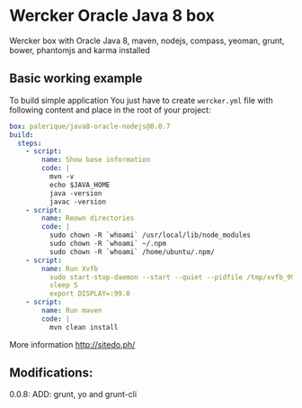 Wercker Oracle Java 8 box
=========================

Wercker box with Oracle Java 8, maven, nodejs, compass, yeoman, grunt, bower, phantomjs and karma installed

Basic working example 
---------------------

To build simple application You just have to create ```wercker.yml``` file with following content and place in the root of your project:

```yml
box: palerique/java8-oracle-nodejs@0.0.7
build:
  steps:
    - script:
        name: Show base information
        code: |
          mvn -v
          echo $JAVA_HOME
          java -version
          javac -version
    - script: 
        name: Reown directories
        code: |
          sudo chown -R `whoami` /usr/local/lib/node_modules
          sudo chown -R `whoami` ~/.npm
          sudo chown -R `whoami` /home/ubuntu/.npm/
    - script: 
        name: Run Xvfb
          sudo start-stop-daemon --start --quiet --pidfile /tmp/xvfb_99.pid --make-pidfile --background --exec /usr/bin/Xvfb -- :99 -screen 0 1024x768x24 -ac +extension GLX +render -noreset
          sleep 5
          export DISPLAY=:99.0
    - script: 
        name: Run maven
        code: |
          mvn clean install
```

More information http://sitedo.ph/

Modifications: 
---------------------

0.0.8:
  ADD: grunt, yo and grunt-cli
